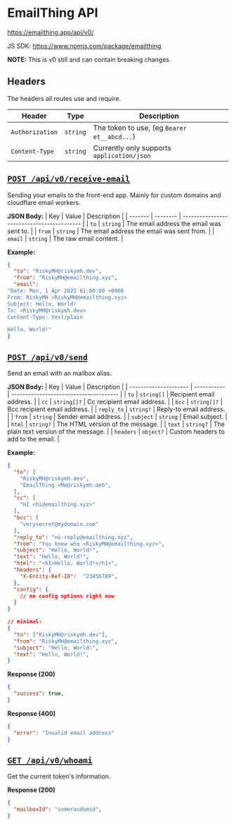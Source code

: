 # EmailThing API

https://emailthing.app/api/v0/

JS SDK: https://www.npmjs.com/package/emailthing

**NOTE:** This is v0 still and can contain breaking changes.

## Headers

The headers all routes use and require.

| Header          | Type     | Description                                 |
| --------------- | -------- | ------------------------------------------- |
| `Authorization` | `string` | The token to use, (eg `Bearer et__abcd...`) |
| `Content-Type`  | `string` | Currently only supports `application/json`  |

## [`POST /api/v0/receive-email`](./receive-email/route.ts)

Sending your emails to the front-end app. Mainly for custom domains and cloudflare email workers.

**JSON Body:**
| Key     | Value    | Description                                |
| ------- | -------- | ------------------------------------------ |
| `to`    | `string` | The email address the email was sent to.   |
| `from`  | `string` | The email address the email was sent from. |
| `email` | `string` | The raw email content.                     |

**Example:**
```json
{
  "to": "RiskyMH@riskymh.dev",
  "from": "RiskyMH@emailthing.xyz",
  "email": 
"Date: Mon, 1 Apr 2025 01:00:00 +0000
From: RiskyMH <RiskyMH@emailthing.xyz>
Subject: Hello, World!
To: <RiskyMH@riskymh.dev>
Content-Type: text/plain

Hello, World!"
}
```

## [`POST /api/v0/send`](./send/route.ts)

Send an email with an mailbox alias. 

**JSON Body:**
| Key                   | Value       | Description                            |
| --------------------- | ----------- | -------------------------------------- |
| `to`                  | `string[]`  | Recipient email address.               |
| `cc`                  | `string[]?` | Cc recipient email address.            |
| `bcc`                 | `string[]?` | Bcc recipient email address.           |
| `reply_to`            | `string?`   | Reply-to email address.                |
| `from`                | `string`    | Sender email address.                  |
| `subject`             | `string`    | Email subject.                         |
| `html`                | `string?`   | The HTML version of the message.       |
| `text`                | `string?`   | The plain text version of the message. |
| `headers`             | `object?`   | Custom headers to add to the email.    |

**Example:**
```json
{
  "to": [
    "RiskyMH@riskymh.dev",
    "EmailThing <Me@riskymh.deb",
  ],
  "cc": [
    "HI <hi@emailthing.xyz>"
  ],
  "bcc": [
    "verysecret@mydomain.com"
  ],
  "reply_to": "no-reply@emailthing.xyz",
  "from": "You know who <RiskyMH@emailthing.xyz>",
  "subject": "Hello, World!",
  "text": "Hello, World!",
  "html": "<h1>Hello, World!</h1>",
  "headers": {
    "X-Entity-Ref-ID":  "23456789",
  },
  "config": {
    // no config options right now
  }
}

// minimal:
{
  "to": ["RiskyMH@riskymh.dev"],
  "from": "RiskyMH@emailthing.xyz",
  "subject": "Hello, World!",
  "text": "Hello, World!",
}
```

**Response (200)**
```json
{
  "success": true,
}
```

**Response (400)**
```json
{
  "error": "Invalid email address"
}
```

## [`GET /api/v0/whoami`](./whoami/route.ts)

Get the current token's information.

**Response (200)**
```json
{
  "mailboxId": "somerandomid",
}
